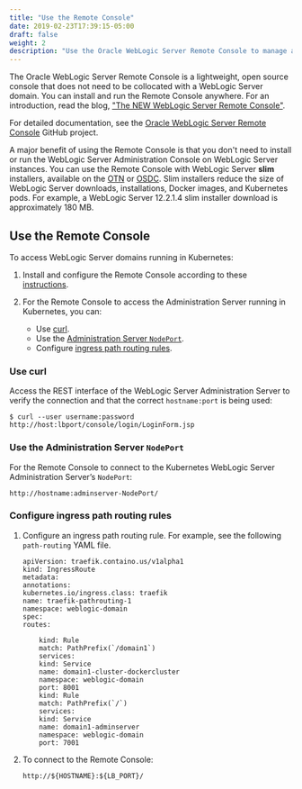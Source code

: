 ```yaml
---
title: "Use the Remote Console"
date: 2019-02-23T17:39:15-05:00
draft: false
weight: 2
description: "Use the Oracle WebLogic Server Remote Console to manage a domain running in Kubernetes."
---
```


The Oracle WebLogic Server Remote Console is a lightweight, open source console that does not need to be collocated with a WebLogic Server domain.
You can install and run the Remote Console anywhere. For an introduction, read the blog, ["The NEW WebLogic Server Remote Console"](https://blogs.oracle.com/weblogicserver/new-weblogic-server-remote-console).

For detailed documentation, see the [Oracle WebLogic Server Remote Console](https://github.com/oracle/weblogic-remote-console) GitHub project.

A major benefit of using the Remote Console is that you don't need to install or run the WebLogic Server Administration Console on WebLogic Server instances.
You can use the Remote Console with WebLogic Server **slim** installers, available on the [OTN](https://www.oracle.com/middleware/technologies/weblogic-server-installers-downloads.html)
or [OSDC](https://edelivery.oracle.com/osdc/faces/Home.jspx;jsessionid=LchBX6sgzwv5MwSaamMxrIIk-etWJLb0IyCet9mcnqAYnINXvWzi!-1201085350).
Slim installers reduce the size of WebLogic Server downloads, installations, Docker images, and Kubernetes pods.
For example, a WebLogic Server 12.2.1.4 slim installer download is approximately 180 MB.

## Use the Remote Console

To access WebLogic Server domains running in Kubernetes:

1. Install and configure the Remote Console according to these [instructions](https://github.com/oracle/weblogic-remote-console/blob/master/site/install_config.md).

1. For the Remote Console to access the Administration Server running in Kubernetes, you can:

   * Use [curl](#use-curl).
   * Use the [Administration Server `NodePort`](#use-the-administration-server-nodeport).
   * Configure [ingress path routing rules](#configure-ingress-path-routing-rules).


### Use curl

Access the REST interface of the WebLogic Server Administration Server to verify the connection and that the correct `hostname:port` is being used:

```
$ curl --user username:password http://host:lbport/console/login/LoginForm.jsp
```

### Use the Administration Server `NodePort`

For the Remote Console to connect to the Kubernetes WebLogic Server Administration Server’s `NodePort`:

```
http://hostname:adminserver-NodePort/
```

### Configure ingress path routing rules

1. Configure an ingress path routing rule. For example, see the following `path-routing` YAML file.

   ```
   apiVersion: traefik.containo.us/v1alpha1
   kind: IngressRoute
   metadata:
   annotations:
   kubernetes.io/ingress.class: traefik
   name: traefik-pathrouting-1
   namespace: weblogic-domain
   spec:
   routes:

       kind: Rule
       match: PathPrefix(`/domain1`)
       services:
       kind: Service
       name: domain1-cluster-dockercluster
       namespace: weblogic-domain
       port: 8001
       kind: Rule
       match: PathPrefix(`/`)
       services:
       kind: Service
       name: domain1-adminserver
       namespace: weblogic-domain
       port: 7001
   ```

1. To connect to the Remote Console:

   ```
   http://${HOSTNAME}:${LB_PORT}/
   ```
